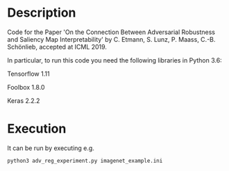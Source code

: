 # Description
Code for the Paper 'On the Connection Between Adversarial Robustness and Saliency Map Interpretability' by C. Etmann, S. Lunz, P. Maass, C.-B. Schönlieb, accepted at ICML 2019.

In particular, to run this code you need the following libraries in Python 3.6:

Tensorflow 1.11

Foolbox 1.8.0

Keras 2.2.2

# Execution

It can be run by executing e.g.
```
python3 adv_reg_experiment.py imagenet_example.ini
```
